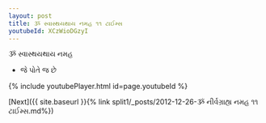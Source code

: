 ```yaml
---
layout: post
title: ૐ સ્વાસ્થયથાય નમહ ૧૧ ટાઈમ્સ
youtubeId: XCzWioDGzyI
---
```

 
 
 ૐ સ્વાસ્થયથાય નમહ  
 
 -  જે પોતે જ છે 
 
  
 
  
 
 
 
 
 
 


{% include youtubePlayer.html id=page.youtubeId %}
 
[Next]({{ site.baseurl }}{% link  split1/_posts/2012-12-26-ૐ નીર્વગ્રાહ્ય નમહ ૧૧ ટાઈમ્સ.md%})
 
